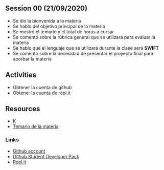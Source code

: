 ## Session 00 (21/09/2020)

* Se dio la bienvenida a la materia
* Se hablo del objetivo principal de la materia
* Se mostró el temario y el total de horas a cursar
* Se comentó sobre la rúbrica general que se utilizará para evaluar la materia
* Se hablo que el lenguaje que se utilizará durante la clase será __SWIFT__
* Se comento sobre la necesidad de presentar el proyecto final para aporbar la materia

## Activities
* Obtener la cuenta de github
* Obtener la cuenta de repl.it

## Resources
* K
* [Temario de la materia](../resources/Session_00/pdfs/temario.pdf)

### Links
* [Github account](https://github.com)
* [Github Student Developer Pack](https://education.github.com/pack)
* [Repl.it](https://repl.it)